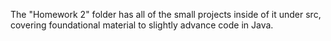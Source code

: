 The "Homework 2" folder has all of the small projects inside of it under src, covering foundational material to slightly advance code in Java.
